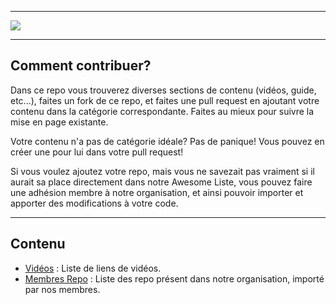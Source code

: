 <hr>

<a href="https://github.com/FlipperFrenchCommunity/Awesome-Flipper-French">
  <img src="https://user-images.githubusercontent.com/22322762/197898515-decfa1aa-c72b-4132-ab14-561dad9aa1de.png" align="center">
</a>

<hr>

## Comment contribuer?

Dans ce repo vous trouverez diverses sections de contenu (vidéos, guide, etc...), faites un fork de ce repo, et faites une pull request en ajoutant votre contenu dans la catégorie correspondante. Faites au mieux pour suivre la mise en page existante.

Votre contenu n'a pas de catégorie idéale? Pas de panique! Vous pouvez en créer une pour lui dans votre pull request!

Si vous voulez ajoutez votre repo, mais vous ne savezait pas vraiment si il aurait sa place directement dans notre Awesome Liste, vous pouvez faire une adhésion membre à notre organisation, et ainsi pouvoir importer et apporter des modifications à votre code.

<hr>

## Contenu

* <a href="/videos">Vidéos</a> : Liste de liens de vidéos.
* <a href="/membre_repo">Membres Repo</a> : Liste des repo présent dans notre organisation, importé par nos membres.
